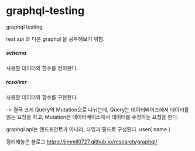 # graphql-testing
graphql testing

rest api 와 다른 graphql 을 공부해보기 위함.

##### schema
사용할 데이터와 함수를 정의한다.

##### resolver
사용할 데이터와 함수를 구현한다. 

-> 결국 크게 Query와 Mutation으로 나뉘는데, 
Query는 데이터베이스에서 데이터를 읽는 요청을 하고,
Mutation은 데이터베이스에서 데이터를 수정하는 요청을 한다. 


graphql api는 엔드포인트가 아니라, 타입과 필드로 구성된다.
user{
  name
}

정리해놓은 블로그 <https://jjmmll0727.github.io/research/graphql/>
